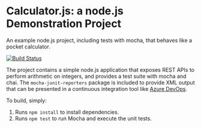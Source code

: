 Calculator.js: a node.js Demonstration Project
==============================================
An example node.js project, including tests with mocha, that behaves like
a pocket calculator.

[![Build Status](https://deploymentramblings.visualstudio.com/IgniteCICDWRK2000/_apis/build/status/dhedges01.calculator)](https://deploymentramblings.visualstudio.com/IgniteCICDWRK2000/_build/latest?definitionId=1)

The project contains a simple node.js application that exposes REST APIs
to perform arithmetic on integers, and provides a test suite with mocha
and chai.  The `mocha-junit-reporters` package is included to provide XML
output that can be presented in a continuous integration tool like
[Azure DevOps](https://azure.com/devops).

To build, simply:

1. Runs `npm install` to install dependencies.
2. Runs `npm test` to run Mocha and execute the unit tests.

